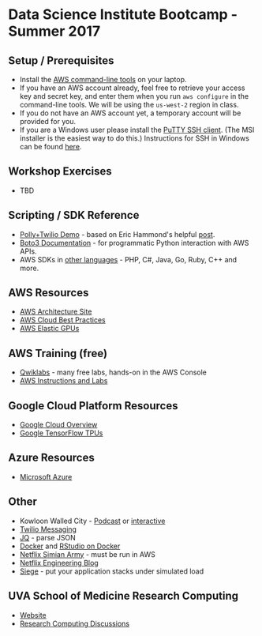 # Data Science Institute Bootcamp - Summer 2017

## Setup / Prerequisites
* Install the [AWS command-line tools](https://aws.amazon.com/cli/) on your laptop.
* If you have an AWS account already, feel free to retrieve your access key and secret key, and enter them when you run `aws configure` in the command-line tools. We will be using the `us-west-2` region in class.
* If you do not have an AWS account yet, a temporary account will be provided for you.
* If you are a Windows user please install the [PuTTY SSH client](https://www.chiark.greenend.org.uk/~sgtatham/putty/latest.html). (The MSI installer is the easiest way to do this.) Instructions for SSH in Windows can be found [here](workshops/windows-ssh.md).

## Workshop Exercises
* TBD

## Scripting / SDK Reference
* [Polly+Twilio Demo](https://github.com/uvasomrc/aws-snippets/tree/master/polly) - based on Eric Hammond's helpful [post](https://alestic.com/2016/11/amazon-polly-text-to-speech/).
* [Boto3 Documentation](http://boto3.readthedocs.io/en/latest/) - for programmatic Python interaction with AWS APIs.
* AWS SDKs in [other languages](https://aws.amazon.com/tools/#sdk) - PHP, C#, Java, Go, Ruby, C++ and more.

## AWS Resources
* [AWS Architecture Site](https://aws.amazon.com/architecture/)
* [AWS Cloud Best Practices](https://aws.amazon.com/whitepapers/architecting-for-the-aws-cloud-best-practices/)
* [AWS Elastic GPUs](https://aws.amazon.com/ec2/Elastic-GPUs/)

## AWS Training (free)
* [Qwiklabs](https://qwiklab.com/) - many free labs, hands-on in the AWS Console
* [AWS Instructions and Labs](https://aws.amazon.com/training/intro_series/)

## Google Cloud Platform Resources
* [Google Cloud Overview](https://cloud.google.com/)
* [Google TensorFlow TPUs](https://blog.google/topics/google-cloud/google-cloud-offer-tpus-machine-learning/)

## Azure Resources
* [Microsoft Azure](https://azure.microsoft.com/)

## Other
* Kowloon Walled City - [Podcast](http://99percentinvisible.org/episode/episode-66-kowloon-walled-city/) or [interactive](http://projects.wsj.com/kwc/#chapter=intro)
* [Twilio Messaging](https://www.twilio.com/)
* [JQ](https://stedolan.github.io/jq/) - parse JSON
* [Docker](https://www.docker.com/what-docker#/overview) and [RStudio on Docker](https://hub.docker.com/r/rocker/rstudio/)
* [Netflix Simian Army](https://github.com/Netflix/SimianArmy) - must be run in AWS
* [Netflix Engineering Blog](http://techblog.netflix.com/)
* [Siege](https://www.joedog.org/siege-home/) - put your application stacks under simulated load

## UVA School of Medicine Research Computing
* [Website](https://somrc.virginia.edu/)
* [Research Computing Discussions](https://discuss.rc.virginia.edu/)
